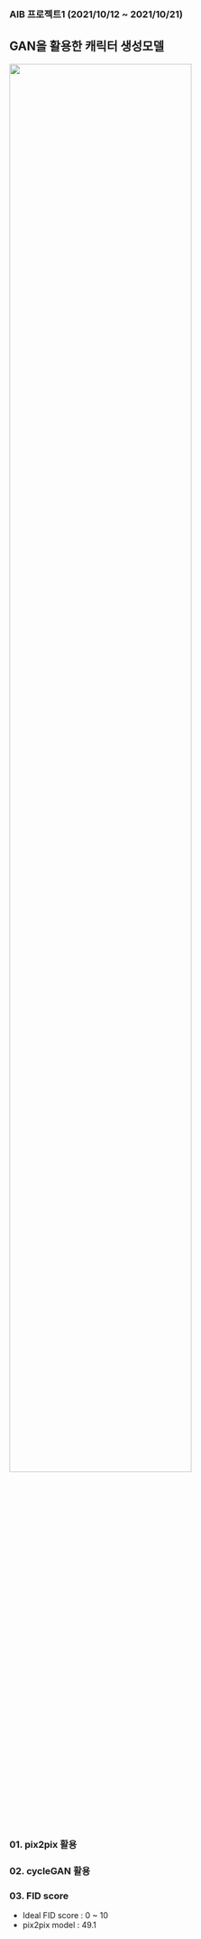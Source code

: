 ### AIB 프로젝트1 (2021/10/12 ~ 2021/10/21)
## GAN을 활용한 캐릭터 생성모델

<img width="80%" src="https://user-images.githubusercontent.com/47709585/209449923-b8cfa7bf-0866-46c4-ac9e-5381939ad35f.jpg">


### 01. pix2pix 활용

### 02. cycleGAN 활용

### 03. FID score
- Ideal FID score : 0 ~ 10
- pix2pix model : 49.1
